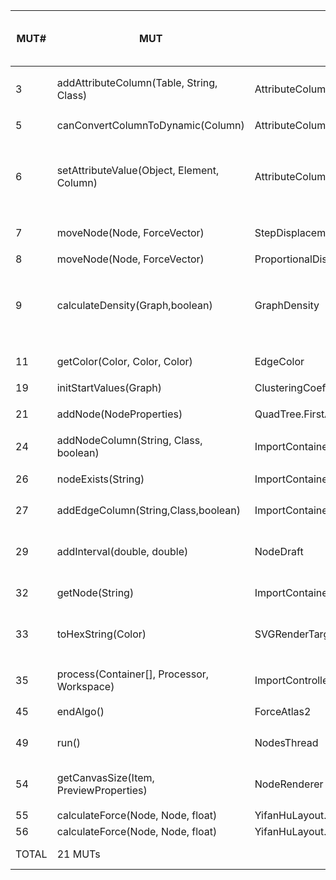 | MUT\# | MUT | CUT | total mutants in MUT | mutants not raising errors | killed by baseline | killed by oo | killed by po | killed by co | killed by (oo +) po + co |
|---|---|---|---|---|---|---|---|---|---|
| 3 | addAttributeColumn(Table, String, Class) | AttributeColumnsControllerImpl | 10 | 9 | 0 | - | 3 ```3_101.java, 3_154.java, 3_280.java``` | 3 ```3_101.java, 3_154.java, 3_280.java``` | 3 ```3_101.java, 3_154.java, 3_280.java``` |
| 5 | canConvertColumnToDynamic(Column) | AttributeColumnsControllerImpl | 6 | 4 | 0 | 1 ```5_58.java``` | 2 ```5_58.java, 5_59.java``` | 2 ```5_58.java, 5_59.java``` | 2 ```5_58.java, 5_59.java``` |
| 6 | setAttributeValue(Object, Element, Column) | AttributeColumnsControllerImpl | 16 | 15 | 0 | 3 ```6_103.java, 6_182.java, 6_283.java``` | 6 ```6_102.java, 6_103.java, 6_155.java, 6_182.java, 6_283.java, 6_284.java``` | 6 ```6_102.java, 6_103.java, 6_155.java, 6_182.java, 6_283.java, 6_284.java``` | 6 ```6_102.java, 6_103.java, 6_155.java, 6_182.java, 6_283.java, 6_284.java``` |
| 7 | moveNode(Node, ForceVector) | StepDisplacement | 5 | 3 | 0 | - | 3 ```7_3.java, 7_6.java, 7_7.java``` | 1 ```7_3.java``` | 3 ```7_3.java, 7_6.java, 7_7.java``` |
| 8 | moveNode(Node, ForceVector) | ProportionalDisplacement | 6 | 3 | 0 | - | - | 1 ```8_3.java``` | 1 ```8_3.java``` |
| 9 | calculateDensity(Graph,boolean) | GraphDensity | 8 | 7 | 0 | 7 ```9_7.java, 9_8.java, 9_17.java, 9_18.java, 9_19.java, 9_20.java, 9_21.java``` | 2 ```9_7.java, 9_8.java``` | 2 ```9_7.java, 9_8.java``` | 7 ```9_7.java, 9_8.java, 9_17.java, 9_18.java, 9_19.java, 9_20.java, 9_21.java``` |
| 11 | getColor(Color, Color, Color) | EdgeColor | 21 | 18 | 0 | - | 3 ```11_1.java, 11_18.java, 11_24.java``` | - | 3 ```11_1.java, 11_18.java, 11_24.java``` |
| 19 | initStartValues(Graph) | ClusteringCoefficient | 2 | 1 | 0 | - | 1 ```19_74.java``` | 1 ```19_74.java``` | 1 ```19_74.java``` |
| 21 | addNode(NodeProperties) | QuadTree.FirstAdd | 6 | 5 | 0 | 1 ```21_155.java``` | 2 ```21_154.java, 21_155.java``` | 2 ```21_154.java, 21_155.java``` | 2 ```21_154.java, 21_155.java``` |
| 24 | addNodeColumn(String, Class, boolean) | ImportContainerImpl | 9 | 5 | 0 | - | 1 ```24_116.java``` | 1 ```24_116.java``` | 1 ```24_116.java``` |
| 26 | nodeExists(String) | ImportContainerImpl | 3 | 2 | 0 | 1 ```26_142.java``` | 2 ```26_142.java, 26_143.java``` | 2 ```26_142.java, 26_143.java``` | 2 ```26_142.java, 26_143.java``` |
| 27 | addEdgeColumn(String,Class,boolean) | ImportContainerImpl | 9 | 5 | 0 | - | 1 ```27_114.java``` | 1 ```27_114.java``` | 1 ```27_114.java``` |
| 29 | addInterval(double, double) | NodeDraft | 8 | 8 | 0 | - | 4 ```29_30.java, 29_82.java, 29_115.java, 29_192.java``` | 3 ```29_30.java, 29_82.java, 29_115.java``` | 4 ```29_30.java, 29_82.java, 29_115.java, 29_192.java``` |
| 32 | getNode(String) | ImportContainerImpl | 7 | 6 | 0 | - | 1 ```32_144.java``` | 1 ```32_144.java``` | 1 ```32_144.java``` |
| 33 | toHexString(Color) | SVGRenderTargetBuilder.SVGRenderTargetImpl | 7 | 5 | 0 | 4 ```33_15.java, 33_45.java, 33_46.java, 33_59.java``` | 2 ```33_45.java, 33_46.java``` | - | 4 ```33_15.java, 33_45.java, 33_46.java, 33_59.java``` |
| 35 | process(Container[], Processor, Workspace) | ImportControllerImpl | 6 | 4 | 0 | - | 2 ```35_14.java, 35_53.java``` | 1 ```35_14.java``` | 2 ```35_14.java, 35_53.java``` |
| 45 | endAlgo() | ForceAtlas2 | 1 | 1 | 0 | - | 1 ```45_136.java``` | 1 ```45_136.java``` | 1 ```45_136.java``` |
| 49 | run() | NodesThread | 10 | 7 | 0 | - | 3 ```49_2.java, 49_4.java, 49_5.java``` | 3 ```49_2.java, 49_4.java, 49_5.java``` | 3 ```49_2.java, 49_4.java, 49_5.java``` |
| 54 | getCanvasSize(Item, PreviewProperties) | NodeRenderer | 9 | 9 | 0 | - | 3 ```54_43.java, 54_70.java, 54_71.java``` | 3 ```54_43.java, 54_70.java, 54_71.java``` | 3 ```54_43.java, 54_70.java, 54_71.java``` |
| 55 | calculateForce(Node, Node, float) | YifanHuLayout.ElectricalForce | 14 | 11 | 0 | - | 1 ```55_70.java``` | - | 1 ```55_70.java``` |
| 56 | calculateForce(Node, Node, float) | YifanHuLayout.SpringForce | 8 | 5 | 0 | - | 1 ```56_73.java``` | 1 ```56_73.java``` | 1 ```56_73.java``` |
| TOTAL | 21 MUTs |  | 171 | 133 | 0 | 17 / 133 | 44 / 133 | 35 / 133 | 52 / 133 (39.1%) |
